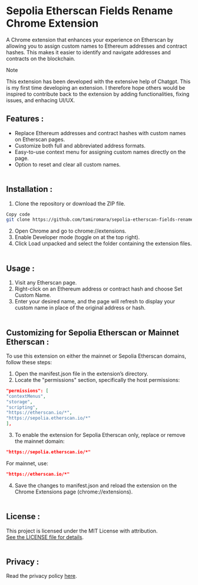 # Sepolia Etherscan Fields Rename Chrome Extension

A Chrome extension that enhances your experience on Etherscan by allowing you to assign custom names to Ethereum addresses and contract hashes. This makes it easier to identify and navigate addresses and contracts on the blockchain.

> [!NOTE]
> This extension has been developed with the extensive help of Chatgpt. This is my first time developing an extension. I therefore hope others would be inspired to contribute back to the extension by adding functionalities, fixing issues, and enhacing UI/UX.

## Features :

- Replace Ethereum addresses and contract hashes with custom names on Etherscan pages.
- Customize both full and abbreviated address formats.
- Easy-to-use context menu for assigning custom names directly on the page.
- Option to reset and clear all custom names.
  <br><br>

## Installation :

1. Clone the repository or download the ZIP file.

```bash
Copy code
git clone https://github.com/tamiromara/sepolia-etherscan-fields-rename.git
```

2. Open Chrome and go to chrome://extensions.
3. Enable Developer mode (toggle on at the top right).
4. Click Load unpacked and select the folder containing the extension files.
   <br><br>

## Usage :

1. Visit any Etherscan page.
2. Right-click on an Ethereum address or contract hash and choose Set Custom Name.
3. Enter your desired name, and the page will refresh to display your custom name in place of the original address or hash.
   <br><br>

## Customizing for Sepolia Etherscan or Mainnet Etherscan :

To use this extension on either the mainnet or Sepolia Etherscan domains, follow these steps:

1. Open the manifest.json file in the extension’s directory.
2. Locate the "permissions" section, specifically the host permissions:

```json
"permissions": [
"contextMenus",
"storage",
"scripting",
"https://etherscan.io/*",
"https://sepolia.etherscan.io/*"
],
```

3. To enable the extension for Sepolia Etherscan only, replace or remove the mainnet domain:

```json
"https://sepolia.etherscan.io/*"
```

For mainnet, use:

```json
"https://etherscan.io/*"
```

4. Save the changes to manifest.json and reload the extension on the Chrome Extensions page (chrome://extensions).
   <br><br>

## License :

This project is licensed under the MIT License with attribution. <br>[See the LICENSE file for details](LICENSE).
<br><br>

## Privacy :

Read the privacy policy [here](privacy-policy.md).
